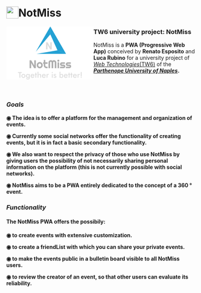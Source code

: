 <h1><img align="left" width="32" height="32" src="https://github.com/RenatoEsposito1999/NotMiss/blob/main/IMG/logoico.ico" >NotMiss</h1>

<img align="left" src="https://github.com/RenatoEsposito1999/NotMiss/blob/main/IMG/logo.png" > <h3>TW6 university project: NotMiss</h3>
NotMiss is a <strong>PWA (Progressive Web App)</strong> conceived by <b>Renato Esposito</b> and <b>Luca Rubino</b> for a university project of <a href="https://www.uniparthenope.it/ugov/degreecourse/43358"><i>Web Technologies</i>(TW6)</a> of the <b><i><a href="https://www.uniparthenope.it/">Parthenope University of Naples</a></i><b>.

<br><br>

<h3><i>Goals</i></h3>

◉ The idea is to offer a platform for the management and organization of events.

◉ Currently some social networks offer the functionality of creating events, but it is in fact a basic secondary functionality.

◉ We also want to respect the privacy of those who use NotMiss by giving users the possibility of not necessarily sharing personal information on the platform (this is not currently possible with social networks).

◉ NotMiss aims to be a PWA entirely dedicated to the concept of a 360 ° event.


<h3><i>Functionality</i></h3>

<h4>The NotMiss PWA offers the possibily:</h4>

◉ to create events with extensive customization.

◉ to create a friendList with which you can share your private events.

◉ to make the events public in a bulletin board visible to all NotMiss users.

◉ to review the creator of an event, so that other users can evaluate its reliability.
